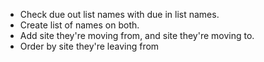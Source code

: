 * Check due out list names with due in list names.
* Create list of names on both.
* Add site they're moving from, and site they're moving to.
* Order by site they're leaving from
